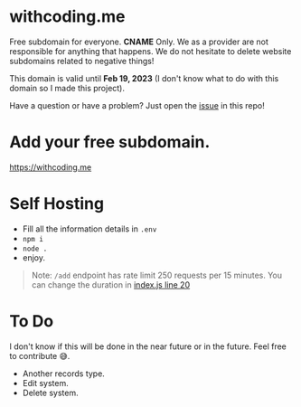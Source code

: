 # withcoding.me

Free subdomain for everyone. **CNAME** Only. We as a provider are not responsible for anything that happens. We do not hesitate to delete website subdomains related to negative things!

This domain is valid until **Feb 19, 2023** (I don't know what to do with this domain so I made this project).

Have a question or have a problem? Just open the [issue](https://github.com/JastinXyz/withcoding.me/issues) in this repo!

# Add your free subdomain.
https://withcoding.me

# Self Hosting
- Fill all the information details in `.env`
- `npm i`
- `node .`
- enjoy.
> Note: `/add` endpoint has rate limit 250 requests per 15 minutes. You can change the duration in [index.js line 20](https://github.com/JastinXyz/withcoding.me/blob/main/index.js#L20)


# To Do
I don't know if this will be done in the near future or in the future. Feel free to contribute 😅️.

- Another records type.
- Edit system.
- Delete system.
